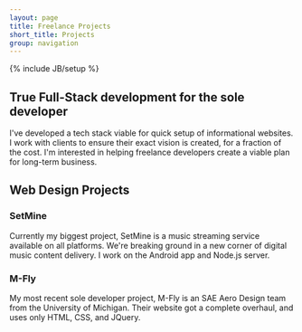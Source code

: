 ```yaml
---
layout: page
title: Freelance Projects
short_title: Projects
group: navigation
---
```

{% include JB/setup %}

## True Full-Stack development for the sole developer

I've developed a tech stack viable for quick setup of informational websites. I work with clients to ensure their exact vision is created, for a fraction of the cost. I'm interested in helping freelance developers create a viable plan for long-term business.

## Web Design Projects

### SetMine

Currently my biggest project, SetMine is a music streaming service available on all platforms. We're breaking ground in a new corner of digital music content delivery. I work on the Android app and Node.js server.

### M-Fly

My most recent sole developer project, M-Fly is an SAE Aero Design team from the University of Michigan. Their website got a complete overhaul, and uses only HTML, CSS, and JQuery.

